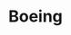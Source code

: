 ---
title: Boeing
description: The Boeing Company, commonly known as Boeing, is an American multinational corporation that designs, manufactures, and sells airplanes, rotorcraft, rockets, satellites, telecommunications equipment, and missiles worldwide.
image_path: ../images/sponsors/boeinglogo.png
level: Gold
---
